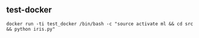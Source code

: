 ## test-docker
    docker run -ti test_docker /bin/bash -c "source activate ml && cd src && python iris.py"

